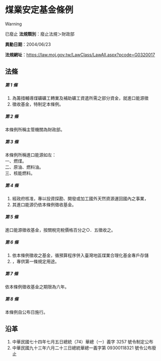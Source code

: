 # 煤業安定基金條例


> [!WARNING]
> 已廢止
**法規類別**：廢止法規＞財政部

**異動日期**：2004/06/23  

**法規網址**：https://law.moj.gov.tw/LawClass/LawAll.aspx?pcode=G0320017



## 法條
##### 第 1 條
1. 為籌措輔導煤礦礦工轉業及補助礦工資遣所需之部分資金，就進口能源徵
1. 徵收基金，特制定本條例。

##### 第 2 條
本條例所稱主管機關為財政部。

##### 第 3 條
本條例所稱進口能源如左：  
一、燃煤。  
二、原油、燃料油。  
三、核能燃料。

##### 第 4 條
1. 經政府核准，專以投資探勘、開發或加工國外天然資源運回國內之事業，
1. 其進口能源仍依本條例徵收基金。

##### 第 5 條
進口能源徵收基金，按關稅完稅價格百分之○．五徵收之。

##### 第 6 條
1. 依本條例徵收之基金，循預算程序併入臺灣地區煤業合理化基金專戶存儲
1. ，專供第一條規定用途。

##### 第 7 條
依本條例徵收基金之期限為六年。

##### 第 8 條
本條例自公布日施行。

## 沿革
1. 中華民國七十四年七月五日總統（74）華總（一）義字 3257 號令制定公布
1. 中華民國九十三年六月二十三日總統華總一義字第 09300118321  號令公布廢止

